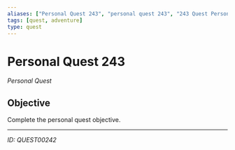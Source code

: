 ```yaml
---
aliases: ["Personal Quest 243", "personal quest 243", "243 Quest Personal"]
tags: [quest, adventure]
type: quest
---
```


# Personal Quest 243

*Personal Quest*

## Objective
Complete the personal quest objective.

---
*ID: QUEST00242*